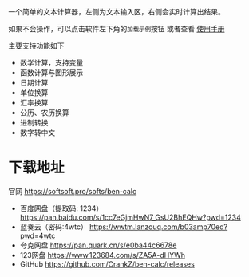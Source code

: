 一个简单的文本计算器，左侧为文本输入区，右侧会实时计算出结果。

如果不会操作，可以点击软件左下角的`加载示例`按钮 或者查看 [使用手册](https://softsoft.pro/softs/ben-calc/?tab=wiki )

主要支持功能如下

- 数学计算，支持变量
- 函数计算与图形展示
- 日期计算
- 单位换算
- 汇率换算
- 公历、农历换算
- 进制转换
- 数字转中文

# 下载地址

官网 https://softsoft.pro/softs/ben-calc

- 
  百度网盘（提取码: 1234） https://pan.baidu.com/s/1cc7eGjmHwN7_GsU2BhEQHw?pwd=1234
- 蓝奏云（密码:4wtc） https://wwtm.lanzouq.com/b03amp70ed?pwd=4wtc
- 夸克网盘 https://pan.quark.cn/s/e0ba44c6678e
- 123网盘 https://www.123684.com/s/ZA5A-dHYWh
- GitHub https://github.com/CrankZ/ben-calc/releases
